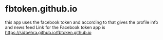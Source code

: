 # fbtoken.github.io
this app uses the facebook token and according to that gives the profile info and news feed 
Link for the Facebook token app is https://sidbehra.github.io/fbtoken.github.io
